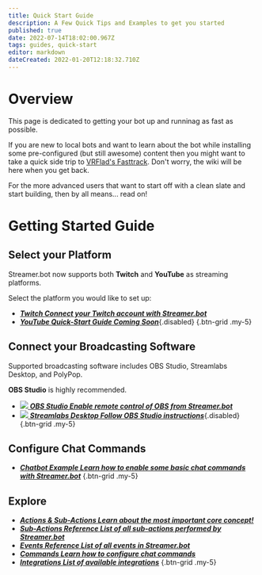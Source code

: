 ```yaml
---
title: Quick Start Guide
description: A Few Quick Tips and Examples to get you started
published: true
date: 2022-07-14T18:02:00.967Z
tags: guides, quick-start
editor: markdown
dateCreated: 2022-01-20T12:18:32.710Z
---
```


# Overview
This page is dedicated to getting your bot up and runninag as fast as possible.

If you are new to local bots and want to learn about the bot while installing some pre-configured (but still awesome) content then you might want to take a quick side trip to [VRFlad's Fasttrack](https://vrflad.com/fasttrack). Don't worry, the wiki will be here when you get back.

For the more advanced users that want to start off with a clean slate and start building, then by all means... read on!

# Getting Started Guide

## Select your Platform

Streamer.bot now supports both **Twitch** and **YouTube** as streaming platforms.

Select the platform you would like to set up:

- [<i class="mdi mdi-twitch text--twitch"></i> ***Twitch ***Connect your Twitch account with Streamer.bot******](/en/Quick-Start/Twitch)
- [<i class="mdi mdi-youtube text--youtube"></i> ***YouTube ***Quick-Start Guide Coming Soon******](/en/Quick-Start/YouTube ""){.disabled}
{.btn-grid .my-5}


## Connect your Broadcasting Software

Supported broadcasting software includes OBS Studio, Streamlabs Desktop, and PolyPop.

**OBS Studio** is highly recommended.


- [<img src="https://streamer.bot/img/integrations/obs.svg" /> ***OBS Studio ***Enable remote control of OBS from Streamer.bot******](/en/Quick-Start/OBS)
- [<img src="https://streamer.bot/img/integrations/streamlabs.png" /> ***Streamlabs Desktop ***Follow OBS Studio instructions******](/en/Quick-Start/Streamlabs-Desktop ""){.disabled}
{.btn-grid .my-5}

## Configure Chat Commands

- [<i class="mdi mdi-chat"></i> ***Chatbot Example ***Learn how to enable some basic chat commands with Streamer.bot******](/en/Quick-Start/Commands)
{.btn-grid .my-5}

## Explore
- [<i class="mdi mdi-lightning-bolt primary--text"></i> ***Actions & Sub-Actions ***Learn about the most important core concept!******](/en/Actions)
- [<i class="mdi mdi-lightning-bolt-outline primary--text"></i> ***Sub-Actions Reference ***List of all sub-actions performed by Streamer.bot******](/en/Sub-Actions)
- [<i class="mdi mdi-creation primary--text"></i> ***Events Reference ***List of all events in Streamer.bot******](/en/Events)
- [<i class="mdi mdi-comment primary--text"></i> ***Commands ***Learn how to configure chat commands******](/en/Commands)
- [<i class="mdi mdi-view-grid-plus primary--text"></i> ***Integrations ***List of available integrations******](/en/Integrations)
{.btn-grid .my-5}
